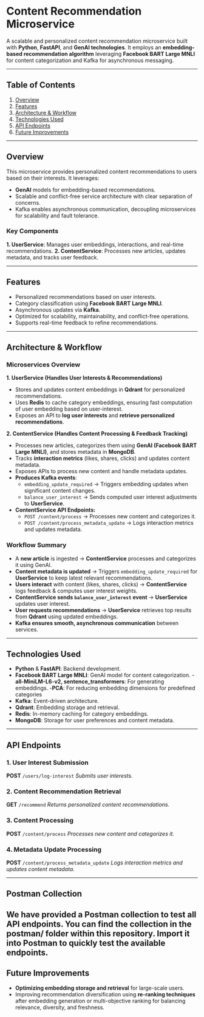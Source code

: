 # **Content Recommendation Microservice**

A scalable and personalized content recommendation microservice built with **Python**, **FastAPI**, and **GenAI technologies**. It employs an **embedding-based recommendation algorithm** leveraging **Facebook BART Large MNLI** for content categorization and Kafka for asynchronous messaging.

---

## **Table of Contents**

1. [Overview](#overview)
2. [Features](#features)
3. [Architecture & Workflow](#architecture--workflow)
4. [Technologies Used](#technologies-used)
5. [API Endpoints](#api-endpoints)
6. [Future Improvements](#future-improvements)

---

## **Overview**

This microservice provides personalized content recommendations to users based on their interests. It leverages:

- **GenAI** models for embedding-based recommendations.
- Scalable and conflict-free service architecture with clear separation of concerns.
- Kafka enables asynchronous communication, decoupling microservices for scalability and fault tolerance.

### **Key Components**

**1. UserService**: Manages user embeddings, interactions, and real-time recommendations.
**2. ContentService**: Processes new articles, updates metadata, and tracks user feedback.

---

## **Features**

- Personalized recommendations based on user interests.
- Category classification using **Facebook BART Large MNLI**.
- Asynchronous updates via **Kafka**.
- Optimized for scalability, maintainability, and conflict-free operations.
- Supports real-time feedback to refine recommendations.

---

## **Architecture & Workflow**

### **Microservices Overview**

**1️. UserService (Handles User Interests & Recommendations)**

- Stores and updates content embeddings in **Qdrant** for personalized recommendations.
- Uses **Redis** to cache category embeddings, ensuring fast computation of user embedding based on user-interest.
- Exposes an API to **log user interests** and **retrieve personalized recommendations**.

**2️. ContentService (Handles Content Processing & Feedback Tracking)**

- Processes new articles, categorizes them using **GenAI (Facebook BART Large MNLI)**, and stores metadata in **MongoDB**.
- Tracks **interaction metrics** (likes, shares, clicks) and updates content metadata.
- Exposes APIs to process new content and handle metadata updates.
- **Produces Kafka events**:
  - `embedding_update_required` → Triggers embedding updates when significant content changes.
  - `balance_user_interest` → Sends computed user interest adjustments to **UserService**.
- **ContentService API Endpoints:**
  - `POST /content/process` → Processes new content and categorizes it.
  - `POST /content/process_metadata_update` → Logs interaction metrics and updates metadata.

### **Workflow Summary**

- A **new article** is ingested → **ContentService** processes and categorizes it using GenAI.
- **Content metadata is updated** → Triggers `embedding_update_required` for **UserService** to keep latest relevant recommendations.
- **Users interact** with content (likes, shares, clicks) → **ContentService** logs feedback & computes user interest weights.
- **ContentService sends `balance_user_interest` event** → **UserService** updates user interest.
- **User requests recommendations** → **UserService** retrieves top results from **Qdrant** using updated embeddings.
- **Kafka ensures smooth, asynchronous communication** between services.

---

## **Technologies Used**

- **Python** & **FastAPI**: Backend development.
- **Facebook BART Large MNLI**: GenAI model for content categorization.
-**all-MiniLM-L6-v2, sentence_transformers**: For generating embeddings.
-**PCA**: For reducing embedding dimensions for predefined categories
- **Kafka**: Event-driven architecture.
- **Qdrant**: Embedding storage and retrieval.
- **Redis**: In-memory caching for category embeddings.
- **MongoDB**: Storage for user preferences and content metadata.

---

## **API Endpoints**

### 1. **User Interest Submission**

**POST** `/users/log-interest`
_Submits user interests._

### 2. **Content Recommendation Retrieval**

**GET** `/recommend`
_Returns personalized content recommendations._

### 3. **Content Processing**

**POST** `/content/process`
_Processes new content and categorizes it._

### 4. **Metadata Update Processing**

**POST** `/content/process_metadata_update`
_Logs interaction metrics and updates content metadata._

---
## **Postman Collection**

We have provided a **Postman collection** to test all API endpoints. You can find the collection in the postman/ folder within this repository. Import it into Postman to quickly test the available endpoints.
---

## **Future Improvements**

- **Optimizing embedding storage and retrieval** for large-scale users.
- Improving recommendation diversification using **re-ranking techniques** after embedding generation  or multi-objective ranking for balancing relevance, diversity, and freshness.
